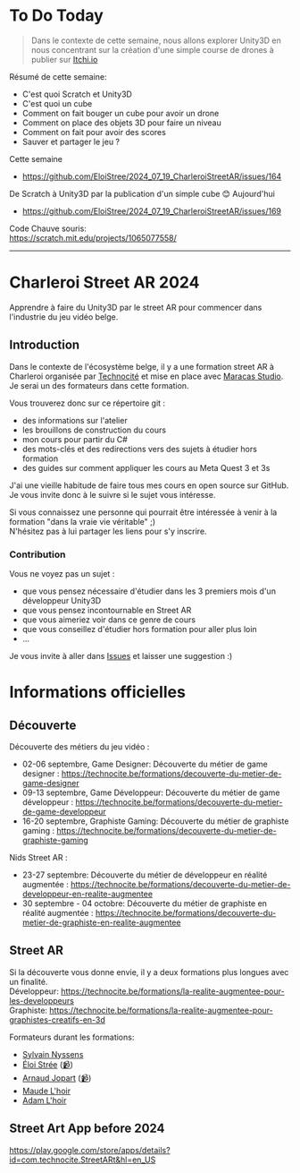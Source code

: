 # To Do Today

> Dans le contexte de cette semaine, nous allons explorer Unity3D en nous concentrant sur la création d'une simple course de drones à publier sur [Itchi.io](https://itch.io)  

Résumé de cette semaine:
- C'est quoi Scratch et Unity3D
- C'est quoi un cube
- Comment on fait bouger un cube pour avoir un drone
- Comment on place des objets 3D pour faire un niveau
- Comment on fait pour avoir des scores
- Sauver et partager le jeu ?

Cette semaine   
- https://github.com/EloiStree/2024_07_19_CharleroiStreetAR/issues/164

De Scratch à Unity3D par la publication d'un simple cube 😊
Aujourd'hui   
- https://github.com/EloiStree/2024_07_19_CharleroiStreetAR/issues/169



Code Chauve souris:  
https://scratch.mit.edu/projects/1065077558/  




--------------------


# Charleroi Street AR 2024

Apprendre à faire du Unity3D par le street AR pour commencer dans l'industrie du jeu vidéo belge.

## Introduction

Dans le contexte de l'écosystème belge, il y a une formation street AR à Charleroi organisée par [Technocité](https://technocite.be) et mise en place avec [Maracas Studio](https://maracas-studio.com).  
Je serai un des formateurs dans cette formation.

Vous trouverez donc sur ce répertoire git :
- des informations sur l'atelier
- les brouillons de construction du cours
- mon cours pour partir du C# 
- des mots-clés et des redirections vers des sujets à étudier hors formation
- des guides sur comment appliquer les cours au Meta Quest 3 et 3s

J'ai une vieille habitude de faire tous mes cours en open source sur GitHub.  
Je vous invite donc à le suivre si le sujet vous intéresse.

Si vous connaissez une personne qui pourrait être intéressée à venir à la formation "dans la vraie vie véritable" ;)  
N'hésitez pas à lui partager les liens pour s'y inscrire.

### Contribution

Vous ne voyez pas un sujet :
- que vous pensez nécessaire d'étudier dans les 3 premiers mois d'un développeur Unity3D
- que vous pensez incontournable en Street AR
- que vous aimeriez voir dans ce genre de cours
- que vous conseillez d'étudier hors formation pour aller plus loin
- ...

Je vous invite à aller dans [Issues](https://github.com/EloiStree/2024_07_19_CharleroiStreetAR/issues/new?title=Suggestion:) et laisser une suggestion :)

# Informations officielles

## Découverte

Découverte des métiers du jeu vidéo :
- 02-06 septembre, Game Designer: Découverte du métier de game designer : https://technocite.be/formations/decouverte-du-metier-de-game-designer
- 09-13 septembre, Game Développeur: Découverte du métier de game développeur : https://technocite.be/formations/decouverte-du-metier-de-game-developpeur
- 16-20 septembre, Graphiste Gaming: Découverte du métier de graphiste gaming : https://technocite.be/formations/decouverte-du-metier-de-graphiste-gaming

Nids Street AR :
- 23-27 septembre: Découverte du métier de développeur en réalité augmentée : https://technocite.be/formations/decouverte-du-metier-de-developpeur-en-realite-augmentee
- 30 septembre - 04 octobre: Découverte du métier de graphiste en réalité augmentée : https://technocite.be/formations/decouverte-du-metier-de-graphiste-en-realite-augmentee

## Street AR

Si la découverte vous donne envie, il y a deux formations plus longues avec un finalité.   
Développeur: https://technocite.be/formations/la-realite-augmentee-pour-les-developpeurs    
Graphiste: https://technocite.be/formations/la-realite-augmentee-pour-graphistes-creatifs-en-3d   

Formateurs durant les formations:
- [Sylvain Nyssens](https://www.linkedin.com/in/sylvainnyssens/) 
- [Éloi Strée](https://www.linkedin.com/in/eloistree/) ([📹](https://www.youtube.com/@eloistreeraw))
- [Arnaud Jopart](https://www.linkedin.com/in/arnaudjopart/) ([📹](https://www.youtube.com/@ArnaudJopart))
- [Maude L'hoir](https://www.linkedin.com/in/maudelhoir/) 
- [Adam L'hoir](https://www.linkedin.com/in/adamlhoir/) 



## Street Art App before 2024

https://play.google.com/store/apps/details?id=com.technocite.StreetARt&hl=en_US


